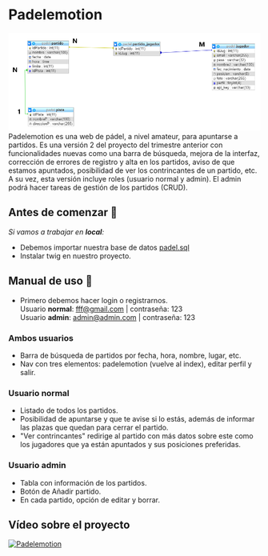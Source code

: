 # Padelemotion
![Modelo E/R](https://github.com/AlejandroMoralesConejo/padelemotionv2/blob/master/modeloer.PNG)
Padelemotion es una web de pádel, a nivel amateur, para apuntarse a partidos. Es una versión 2 del proyecto del trimestre anterior con funcionalidades nuevas como una barra de búsqueda, mejora de la interfaz, corrección de errores de registro y alta en los partidos, aviso de que estamos apuntados, posibilidad de ver los contrincantes de un partido, etc. A su vez, esta versión incluye roles (usuario normal y admin). El admin podrá hacer tareas de gestión de los partidos (CRUD).

## Antes de comenzar 🔧
*Si vamos a trabajar en **local**:*
* Debemos importar nuestra base de datos [padel.sql](https://github.com/AlejandroMoralesConejo/padelemotionv2/blob/master/padel.sql)
* Instalar twig en nuestro proyecto.

## Manual de uso 📖
* Primero debemos hacer login o registrarnos.<br/>
Usuario **normal**: fff@gmail.com | contraseña: 123<br/>
Usuario **admin**: admin@admin.com | contraseña: 123

### Ambos usuarios
* Barra de búsqueda de partidos por fecha, hora, nombre, lugar, etc.
* Nav con tres elementos: padelemotion (vuelve al index), editar perfil y salir.

### Usuario normal
* Listado de todos los partidos.
* Posibilidad de apuntarse y que te avise si lo estás, además de informar las plazas que quedan para cerrar el partido.
* "Ver contrincantes" redirige al partido con más datos sobre este como los jugadores que ya están apuntados y sus posiciones preferidas.

### Usuario admin
* Tabla con información de los partidos.
* Botón de Añadir partido.
* En cada partido, opción de editar y borrar.

## Vídeo sobre el proyecto
[![Padelemotion](https://img.youtube.com/vi/jjoQpxVHqgY/0.jpg)](https://www.youtube.com/watch?v=jjoQpxVHqgY)
